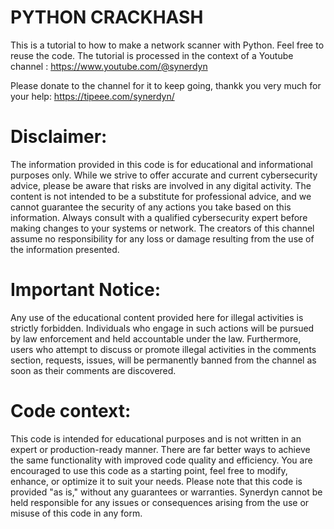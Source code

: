 PYTHON CRACKHASH
================

This is a tutorial to how to make a network scanner with Python. Feel free to reuse the code.
The tutorial is processed in the context of a Youtube channel :
https://www.youtube.com/@synerdyn

Please donate to the channel for it to keep going, thankk you very much for your help:
https://tipeee.com/synerdyn/

Disclaimer:
==========
The information provided in this code is for educational and informational purposes only. 
While we strive to offer accurate and current cybersecurity advice, please be aware that risks 
are involved in any digital activity. The content is not intended to be a substitute for 
professional advice, and we cannot guarantee the security of any actions you take based on this 
information. Always consult with a qualified cybersecurity expert before making changes to your 
systems or network. The creators of this channel assume no responsibility for any loss or damage 
resulting from the use of the information presented.

Important Notice:
================
Any use of the educational content provided here for illegal activities is strictly forbidden. 
Individuals who engage in such actions will be pursued by law enforcement and held accountable 
under the law. Furthermore, users who attempt to discuss or promote illegal activities in the 
comments section, requests, issues,  will be permanently banned from the channel as soon as 
their comments are discovered.

Code context:
============
This code is intended for educational purposes and is not written in an expert or production-ready manner. 
There are far better ways to achieve the same functionality with improved code quality and efficiency. 
You are encouraged to use this code as a starting point, feel free to modify, enhance, or optimize it to suit your needs.
Please note that this code is provided "as is," without any guarantees or warranties. Synerdyn cannot 
be held responsible for any issues or consequences arising from the use or misuse of this code in any form.
